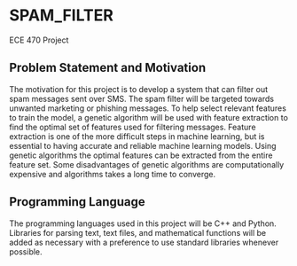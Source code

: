 # SPAM_FILTER
ECE 470 Project

## Problem Statement and Motivation

The motivation for this project is to develop a system that can filter
out spam messages sent over SMS. The spam filter will be targeted
towards unwanted marketing or phishing messages. To help select relevant
features to train the model, a genetic algorithm will be used with
feature extraction to find the optimal set of features used for
filtering messages. Feature extraction is one of the more difficult
steps in machine learning, but is essential to having accurate and
reliable machine learning models. Using genetic algorithms the optimal
features can be extracted from the entire feature set. Some
disadvantages of genetic algorithms are computationally expensive and
algorithms takes a long time to converge.


## Programming Language

The programming languages used in this project will be C++ and Python.
Libraries for parsing text, text files, and mathematical functions will
be added as necessary with a preference to use standard libraries
whenever possible.


[^1]: Undergraduate students, Department of Electrical and Computer
    Engineering, University of Victoria
